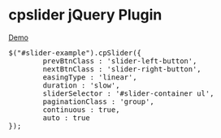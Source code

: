cpslider jQuery Plugin
======================

[Demo](http://cpslider.chrispassas.com/)

<pre>
$("#slider-example").cpSlider({
  		prevBtnClass : 'slider-left-button',
		nextBtnClass : 'slider-right-button',
		easingType : 'linear',
		duration : 'slow',
		sliderSelector : '#slider-container ul',
		paginationClass : 'group',
		continuous : true,
		auto : true
});
</pre>
